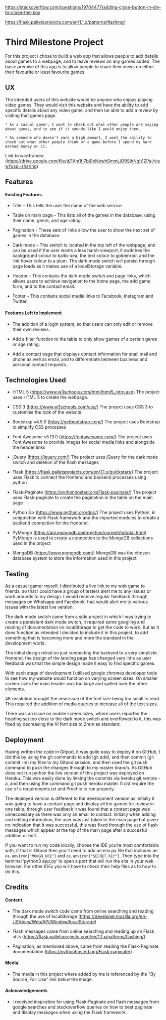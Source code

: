 https://stackoverflow.com/questions/19704477/adding-close-button-in-div-to-close-the-box

https://flask.palletsprojects.com/en/1.1.x/patterns/flashing/

# Third Milestone Project

For this project I chose to build a web app that allows people to add details about games to a webpage, and to leave reviews on any games added.
The basic premise of this app is to allow people to share their views on either their favourite or least favourite games.

## UX

The intended users of this website would be anyone who enjoys playing video games.
They would visit this website and have the ability to add specific details about any video game, and then be able to add a review by visiting that games page.

    * As a casual gamer, I want to check out what other people are saying about games, and to see if it sounds like I would enjoy them.
    
    * As someone who doesn't earn a high amount, I want the ability to check out what other people think of a game before I spend my hard earned money on it.
    
Link to wireframes: (https://drive.google.com/file/d/1Xm1fj7bj0bNbwhSmmLjO9SjhNgh1ZPai/view?usp=sharing)

## Features

#### Existing Features
    
* Title – This tells the user the name of the web service.

* Table on main page - This lists all of the games in the database; using their name, genre, and age rating.

* Pagination - These sets of links allow the user to show the next set of games in the database.

* Dark mode – This switch is located in the top left of the webpage, and can be used if the user wants a less harsh viewport, it switches the background colour to baltic sea, the text colour to goldenrod, and the link hover colour to a plum.
  The dark mode switch will persist through page loads as it makes use of a localStorage variable.

* Header – This contains the dark mode switch and page links, which allows users to achieve navigation to the home page, the add game form, and to the contact email.

* Footer – This contains social media links to Facebook, Instagram and Twitter.

#### Features Left to Implement

* The addition of a login system, so that users can only edit or remove their own reviews.

* Add a filter function to the table to only show games of a certain genre or age rating.

* Add a contact page that displays contact information for snail mail and phone as well as email, and to differentiate between business and personal contact requests.

## Technologies Used

* HTML 5 (https://www.w3schools.com/html/html5_intro.asp)
The project uses HTML 5 to create the webpage.

* CSS 3 (https://www.w3schools.com/css/)
The project uses CSS 3 to customise the look of the website

* Bootstrap v4.5.0 (https://getbootstrap.com/)
The project uses Bootstrap to simplify CSS processes

* Font Awesome v5.13.0 (https://fontawesome.com/)
The project uses Font Awesome to provide images for social media links and alongside the header links

* jQuery (https://jquery.com/)
The project uses jQuery for the dark mode switch and deletion of the flash messages

* Flask (https://flask.palletsprojects.com/en/1.1.x/quickstart/)
The project uses Flask to connect the frontend and backend processes using python

* Flask-Paginate (https://pythonhosted.org/Flask-paginate/)
The project uses Flask-paginate to create the pagination in the table on the main page

* Python 3.x (https://www.python.org/doc/)
The project uses Python, in conjunction with Flask framework and the imported modules to create a backend connection for the frontend.

* PyMongo (https://api.mongodb.com/python/current/tutorial.html)
PyMongo is used to create a connection to the MongoDB collections used in the project

* MongoDB (https://www.mongodb.com/)
MongoDB was the chosen database system to store the information used in this project

## Testing

As a casual gamer myself, I distributed a live link to my web game to friends, so that I could have a group of testers alert me to any issues or work arounds to my design. I would receive regular feedback through messages on Whatsapp and Facebook, that would alert me to various issues with the latest live version.

The dark mode switch came from a side project in which I was trying to create a persistent dark mode switch, it required some googling and reading of documentation on localStorage to get the code to work. But as it does function as intended I decided to include it in this project, to add something that is becoming more and more the standard in the development world.

The initial design relied on just connecting the backend to a very simplistic frontend, the design of the landing page has changed very little as user feedback was that the simple design made it easy to find specific games.

With each stage of development I utilised google chromes developer tools to see how my website would function on varying screen sizes. On smaller screen sizes the main header was too large and spilled over the other elements.

4K resolution brought the new issue of the font size being too small to read. This required the addition of media queries to increase all of the text sizes.

There was an issue on mobile screen sizes, where users reported the heading sat too close to the dark mode switch and overflowed to it, this was fixed by decreasing the h1 font size to 2rem as standard.

## Deployment

Having written the code in Gitpod, it was quite easy to deploy it on GitHub, I did this by using the git commands to add (git add), and then commit (git commit -m) my files to my Gitpod session, and then used the git push command to push the changes through to my master branch.
As GitHub does not run python the live version of this project was deployed on Heroku. This was easily done by linking the commits via heroku git:remote -a, and then using the command git push heroku master. It did require the use of a requirements.txt and Procfile to run properly.

The deployed version is different to the development version as initially it was going to have a contact page and display all the games for review in one table, through user feedback it was found that a contact page was unneccessary as there was only an email to contact. Initially when adding and editing information, the user was just taken to the main page but given no indication that it was successful, this was fixed through the use of flash messages which appear at the top of the main page after a succesful addition or edit.

If you want to run my code locally, choose the IDE you’re most comfortable with, if that is Gitpod then you'll need to add an env.py file that includes an `os.environ["MONGO_URI"]` and `os.environ["SECRET_KEY"]`. Then type into the terminal ‘python3 app.py’ to open a port that will run the site in your web browser. For other IDEs you will have to check their help files as to how to do this.

## Credits

#### Content

* The dark mode switch code came from online searching and reading through the use of localStorage (https://developer.mozilla.org/en-US/docs/Web/API/Window/localStorage)

* Flash messages came from online searching and reading up on Flask utils (https://flask.palletsprojects.com/en/1.1.x/patterns/flashing/).

* Pagination, as mentioned above, came from reading the Flask-Paginate documentation (https://pythonhosted.org/Flask-paginate/).

#### Media

* The media in this project where added by me is referenced by the "By Source, Fair Use" link below the image.

#### Acknowledgements

* I received inspiration for using Flask-Paginate and flash messages from google searches and stackoverflow queries on how to best paginate and display messages when using the Flask framework.